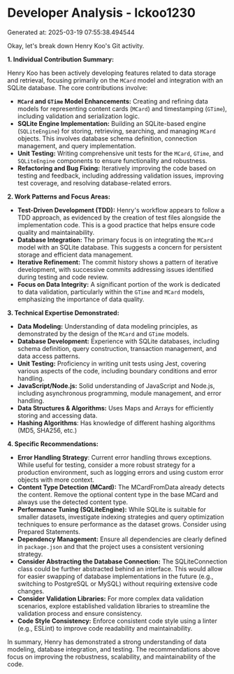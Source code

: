 # Developer Analysis - lckoo1230
Generated at: 2025-03-19 07:55:38.494544

Okay, let's break down Henry Koo's Git activity.

**1. Individual Contribution Summary:**

Henry Koo has been actively developing features related to data storage and retrieval, focusing primarily on the `MCard` model and integration with an SQLite database. The core contributions involve:

*   **`MCard` and `GTime` Model Enhancements:** Creating and refining data models for representing content cards (`MCard`) and timestamping (`GTime`), including validation and serialization logic.
*   **SQLite Engine Implementation:** Building an SQLite-based engine (`SQLiteEngine`) for storing, retrieving, searching, and managing `MCard` objects. This involves database schema definition, connection management, and query implementation.
*   **Unit Testing:** Writing comprehensive unit tests for the `MCard`, `GTime`, and `SQLiteEngine` components to ensure functionality and robustness.
*   **Refactoring and Bug Fixing:** Iteratively improving the code based on testing and feedback, including addressing validation issues, improving test coverage, and resolving database-related errors.

**2. Work Patterns and Focus Areas:**

*   **Test-Driven Development (TDD):** Henry's workflow appears to follow a TDD approach, as evidenced by the creation of test files alongside the implementation code. This is a good practice that helps ensure code quality and maintainability.
*   **Database Integration:** The primary focus is on integrating the `MCard` model with an SQLite database. This suggests a concern for persistent storage and efficient data management.
*   **Iterative Refinement:** The commit history shows a pattern of iterative development, with successive commits addressing issues identified during testing and code review.
*   **Focus on Data Integrity:** A significant portion of the work is dedicated to data validation, particularly within the `GTime` and `MCard` models, emphasizing the importance of data quality.

**3. Technical Expertise Demonstrated:**

*   **Data Modeling:** Understanding of data modeling principles, as demonstrated by the design of the `MCard` and `GTime` models.
*   **Database Development:** Experience with SQLite databases, including schema definition, query construction, transaction management, and data access patterns.
*   **Unit Testing:** Proficiency in writing unit tests using Jest, covering various aspects of the code, including boundary conditions and error handling.
*   **JavaScript/Node.js:** Solid understanding of JavaScript and Node.js, including asynchronous programming, module management, and error handling.
*   **Data Structures & Algorithms:** Uses Maps and Arrays for efficiently storing and accessing data.
*   **Hashing Algorithms**: Has knowledge of different hashing algorithms (MD5, SHA256, etc.)

**4. Specific Recommendations:**

*   **Error Handling Strategy**: Current error handling throws exceptions. While useful for testing, consider a more robust strategy for a production environment, such as logging errors and using custom error objects with more context.
*   **Content Type Detection (MCard):**  The MCardFromData already detects the content. Remove the optional content type in the base MCard and always use the detected content type.
*   **Performance Tuning (SQLiteEngine):** While SQLite is suitable for smaller datasets, investigate indexing strategies and query optimization techniques to ensure performance as the dataset grows. Consider using Prepared Statements.
*   **Dependency Management:** Ensure all dependencies are clearly defined in `package.json` and that the project uses a consistent versioning strategy.
*    **Consider Abstracting the Database Connection:** The SQLiteConnection class could be further abstracted behind an interface. This would allow for easier swapping of database implementations in the future (e.g., switching to PostgreSQL or MySQL) without requiring extensive code changes.
*   **Consider Validation Libraries:** For more complex data validation scenarios, explore established validation libraries to streamline the validation process and ensure consistency.
*   **Code Style Consistency:** Enforce consistent code style using a linter (e.g., ESLint) to improve code readability and maintainability.

In summary, Henry has demonstrated a strong understanding of data modeling, database integration, and testing. The recommendations above focus on improving the robustness, scalability, and maintainability of the code.
